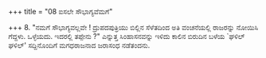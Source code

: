+++
title = "08 ಐಸಲೇ ಸೌಭಾಗ್ಯವೆಮಗೆ"

+++
8. "ನಮಗೆ ಸೌಭಾಗ್ಯವಲ್ಲವೇ ! ದ್ರುಪದಪುತ್ರಿಯು ಬಿಲ್ಲಿನ ಸೆಳೆತದಿಂದ ಅತಿ ವಂಚನೆಯಲ್ಲಿ ರಾಜರನ್ನು ನೋಯಿಸಿ ಗೆದ್ದಳು. ಒಳ್ಳೆಯದು. ಇದರಲ್ಲಿ ತಪ್ಪೇನು ?" ಎನ್ನುತ್ತ ಸಿಂಹಾಸನವನ್ನು ಇಳಿದು ಕಾಲಿನ ಬಿರುದಿನ ಬಳೆಯ `ಘಳಿಲ್ ಘಳಿಲ್' ಸದ್ದಿನೊಂದಿಗೆ ಮಗಧರಾಜನಾದ ಜರಾಸಂಧ ನಡೆತಂದನು.